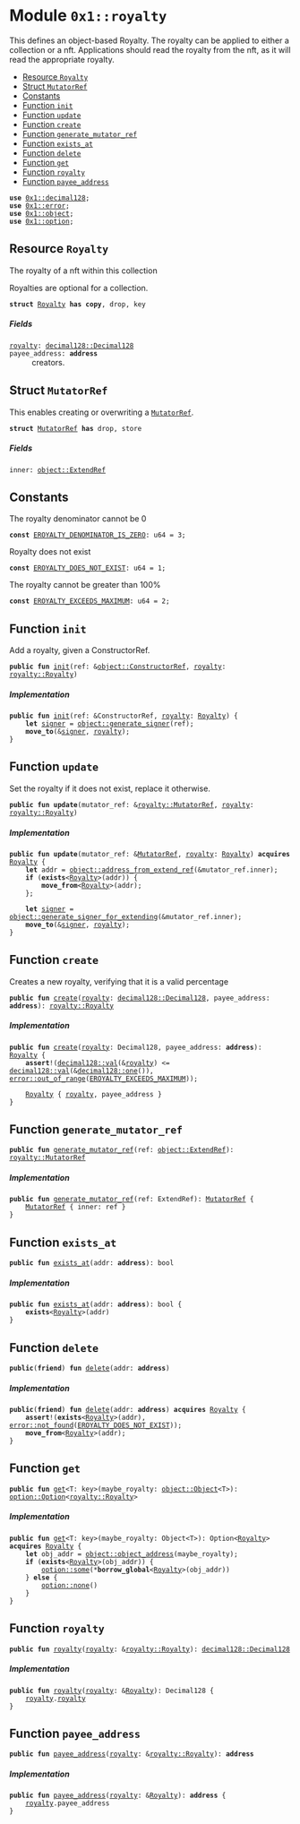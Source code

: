 
<a id="0x1_royalty"></a>

# Module `0x1::royalty`

This defines an object-based Royalty. The royalty can be applied to either a collection or a
nft. Applications should read the royalty from the nft, as it will read the appropriate
royalty.


-  [Resource `Royalty`](#0x1_royalty_Royalty)
-  [Struct `MutatorRef`](#0x1_royalty_MutatorRef)
-  [Constants](#@Constants_0)
-  [Function `init`](#0x1_royalty_init)
-  [Function `update`](#0x1_royalty_update)
-  [Function `create`](#0x1_royalty_create)
-  [Function `generate_mutator_ref`](#0x1_royalty_generate_mutator_ref)
-  [Function `exists_at`](#0x1_royalty_exists_at)
-  [Function `delete`](#0x1_royalty_delete)
-  [Function `get`](#0x1_royalty_get)
-  [Function `royalty`](#0x1_royalty_royalty)
-  [Function `payee_address`](#0x1_royalty_payee_address)


<pre><code><b>use</b> <a href="decimal128.md#0x1_decimal128">0x1::decimal128</a>;
<b>use</b> <a href="../../move_nursery/../move_stdlib/doc/error.md#0x1_error">0x1::error</a>;
<b>use</b> <a href="object.md#0x1_object">0x1::object</a>;
<b>use</b> <a href="../../move_nursery/../move_stdlib/doc/option.md#0x1_option">0x1::option</a>;
</code></pre>



<a id="0x1_royalty_Royalty"></a>

## Resource `Royalty`

The royalty of a nft within this collection

Royalties are optional for a collection.


<pre><code><b>struct</b> <a href="royalty.md#0x1_royalty_Royalty">Royalty</a> <b>has</b> <b>copy</b>, drop, key
</code></pre>



##### Fields


<dl>
<dt>
<code><a href="royalty.md#0x1_royalty">royalty</a>: <a href="decimal128.md#0x1_decimal128_Decimal128">decimal128::Decimal128</a></code>
</dt>
<dd>

</dd>
<dt>
<code>payee_address: <b>address</b></code>
</dt>
<dd>
 creators.
</dd>
</dl>


<a id="0x1_royalty_MutatorRef"></a>

## Struct `MutatorRef`

This enables creating or overwriting a <code><a href="royalty.md#0x1_royalty_MutatorRef">MutatorRef</a></code>.


<pre><code><b>struct</b> <a href="royalty.md#0x1_royalty_MutatorRef">MutatorRef</a> <b>has</b> drop, store
</code></pre>



##### Fields


<dl>
<dt>
<code>inner: <a href="object.md#0x1_object_ExtendRef">object::ExtendRef</a></code>
</dt>
<dd>

</dd>
</dl>


<a id="@Constants_0"></a>

## Constants


<a id="0x1_royalty_EROYALTY_DENOMINATOR_IS_ZERO"></a>

The royalty denominator cannot be 0


<pre><code><b>const</b> <a href="royalty.md#0x1_royalty_EROYALTY_DENOMINATOR_IS_ZERO">EROYALTY_DENOMINATOR_IS_ZERO</a>: u64 = 3;
</code></pre>



<a id="0x1_royalty_EROYALTY_DOES_NOT_EXIST"></a>

Royalty does not exist


<pre><code><b>const</b> <a href="royalty.md#0x1_royalty_EROYALTY_DOES_NOT_EXIST">EROYALTY_DOES_NOT_EXIST</a>: u64 = 1;
</code></pre>



<a id="0x1_royalty_EROYALTY_EXCEEDS_MAXIMUM"></a>

The royalty cannot be greater than 100%


<pre><code><b>const</b> <a href="royalty.md#0x1_royalty_EROYALTY_EXCEEDS_MAXIMUM">EROYALTY_EXCEEDS_MAXIMUM</a>: u64 = 2;
</code></pre>



<a id="0x1_royalty_init"></a>

## Function `init`

Add a royalty, given a ConstructorRef.


<pre><code><b>public</b> <b>fun</b> <a href="royalty.md#0x1_royalty_init">init</a>(ref: &<a href="object.md#0x1_object_ConstructorRef">object::ConstructorRef</a>, <a href="royalty.md#0x1_royalty">royalty</a>: <a href="royalty.md#0x1_royalty_Royalty">royalty::Royalty</a>)
</code></pre>



##### Implementation


<pre><code><b>public</b> <b>fun</b> <a href="royalty.md#0x1_royalty_init">init</a>(ref: &ConstructorRef, <a href="royalty.md#0x1_royalty">royalty</a>: <a href="royalty.md#0x1_royalty_Royalty">Royalty</a>) {
    <b>let</b> <a href="../../move_nursery/../move_stdlib/doc/signer.md#0x1_signer">signer</a> = <a href="object.md#0x1_object_generate_signer">object::generate_signer</a>(ref);
    <b>move_to</b>(&<a href="../../move_nursery/../move_stdlib/doc/signer.md#0x1_signer">signer</a>, <a href="royalty.md#0x1_royalty">royalty</a>);
}
</code></pre>



<a id="0x1_royalty_update"></a>

## Function `update`

Set the royalty if it does not exist, replace it otherwise.


<pre><code><b>public</b> <b>fun</b> <b>update</b>(mutator_ref: &<a href="royalty.md#0x1_royalty_MutatorRef">royalty::MutatorRef</a>, <a href="royalty.md#0x1_royalty">royalty</a>: <a href="royalty.md#0x1_royalty_Royalty">royalty::Royalty</a>)
</code></pre>



##### Implementation


<pre><code><b>public</b> <b>fun</b> <b>update</b>(mutator_ref: &<a href="royalty.md#0x1_royalty_MutatorRef">MutatorRef</a>, <a href="royalty.md#0x1_royalty">royalty</a>: <a href="royalty.md#0x1_royalty_Royalty">Royalty</a>) <b>acquires</b> <a href="royalty.md#0x1_royalty_Royalty">Royalty</a> {
    <b>let</b> addr = <a href="object.md#0x1_object_address_from_extend_ref">object::address_from_extend_ref</a>(&mutator_ref.inner);
    <b>if</b> (<b>exists</b>&lt;<a href="royalty.md#0x1_royalty_Royalty">Royalty</a>&gt;(addr)) {
        <b>move_from</b>&lt;<a href="royalty.md#0x1_royalty_Royalty">Royalty</a>&gt;(addr);
    };

    <b>let</b> <a href="../../move_nursery/../move_stdlib/doc/signer.md#0x1_signer">signer</a> = <a href="object.md#0x1_object_generate_signer_for_extending">object::generate_signer_for_extending</a>(&mutator_ref.inner);
    <b>move_to</b>(&<a href="../../move_nursery/../move_stdlib/doc/signer.md#0x1_signer">signer</a>, <a href="royalty.md#0x1_royalty">royalty</a>);
}
</code></pre>



<a id="0x1_royalty_create"></a>

## Function `create`

Creates a new royalty, verifying that it is a valid percentage


<pre><code><b>public</b> <b>fun</b> <a href="royalty.md#0x1_royalty_create">create</a>(<a href="royalty.md#0x1_royalty">royalty</a>: <a href="decimal128.md#0x1_decimal128_Decimal128">decimal128::Decimal128</a>, payee_address: <b>address</b>): <a href="royalty.md#0x1_royalty_Royalty">royalty::Royalty</a>
</code></pre>



##### Implementation


<pre><code><b>public</b> <b>fun</b> <a href="royalty.md#0x1_royalty_create">create</a>(<a href="royalty.md#0x1_royalty">royalty</a>: Decimal128, payee_address: <b>address</b>): <a href="royalty.md#0x1_royalty_Royalty">Royalty</a> {
    <b>assert</b>!(<a href="decimal128.md#0x1_decimal128_val">decimal128::val</a>(&<a href="royalty.md#0x1_royalty">royalty</a>) &lt;= <a href="decimal128.md#0x1_decimal128_val">decimal128::val</a>(&<a href="decimal128.md#0x1_decimal128_one">decimal128::one</a>()), <a href="../../move_nursery/../move_stdlib/doc/error.md#0x1_error_out_of_range">error::out_of_range</a>(<a href="royalty.md#0x1_royalty_EROYALTY_EXCEEDS_MAXIMUM">EROYALTY_EXCEEDS_MAXIMUM</a>));

    <a href="royalty.md#0x1_royalty_Royalty">Royalty</a> { <a href="royalty.md#0x1_royalty">royalty</a>, payee_address }
}
</code></pre>



<a id="0x1_royalty_generate_mutator_ref"></a>

## Function `generate_mutator_ref`



<pre><code><b>public</b> <b>fun</b> <a href="royalty.md#0x1_royalty_generate_mutator_ref">generate_mutator_ref</a>(ref: <a href="object.md#0x1_object_ExtendRef">object::ExtendRef</a>): <a href="royalty.md#0x1_royalty_MutatorRef">royalty::MutatorRef</a>
</code></pre>



##### Implementation


<pre><code><b>public</b> <b>fun</b> <a href="royalty.md#0x1_royalty_generate_mutator_ref">generate_mutator_ref</a>(ref: ExtendRef): <a href="royalty.md#0x1_royalty_MutatorRef">MutatorRef</a> {
    <a href="royalty.md#0x1_royalty_MutatorRef">MutatorRef</a> { inner: ref }
}
</code></pre>



<a id="0x1_royalty_exists_at"></a>

## Function `exists_at`



<pre><code><b>public</b> <b>fun</b> <a href="royalty.md#0x1_royalty_exists_at">exists_at</a>(addr: <b>address</b>): bool
</code></pre>



##### Implementation


<pre><code><b>public</b> <b>fun</b> <a href="royalty.md#0x1_royalty_exists_at">exists_at</a>(addr: <b>address</b>): bool {
    <b>exists</b>&lt;<a href="royalty.md#0x1_royalty_Royalty">Royalty</a>&gt;(addr)
}
</code></pre>



<a id="0x1_royalty_delete"></a>

## Function `delete`



<pre><code><b>public</b>(<b>friend</b>) <b>fun</b> <a href="royalty.md#0x1_royalty_delete">delete</a>(addr: <b>address</b>)
</code></pre>



##### Implementation


<pre><code><b>public</b>(<b>friend</b>) <b>fun</b> <a href="royalty.md#0x1_royalty_delete">delete</a>(addr: <b>address</b>) <b>acquires</b> <a href="royalty.md#0x1_royalty_Royalty">Royalty</a> {
    <b>assert</b>!(<b>exists</b>&lt;<a href="royalty.md#0x1_royalty_Royalty">Royalty</a>&gt;(addr), <a href="../../move_nursery/../move_stdlib/doc/error.md#0x1_error_not_found">error::not_found</a>(<a href="royalty.md#0x1_royalty_EROYALTY_DOES_NOT_EXIST">EROYALTY_DOES_NOT_EXIST</a>));
    <b>move_from</b>&lt;<a href="royalty.md#0x1_royalty_Royalty">Royalty</a>&gt;(addr);
}
</code></pre>



<a id="0x1_royalty_get"></a>

## Function `get`



<pre><code><b>public</b> <b>fun</b> <a href="royalty.md#0x1_royalty_get">get</a>&lt;T: key&gt;(maybe_royalty: <a href="object.md#0x1_object_Object">object::Object</a>&lt;T&gt;): <a href="../../move_nursery/../move_stdlib/doc/option.md#0x1_option_Option">option::Option</a>&lt;<a href="royalty.md#0x1_royalty_Royalty">royalty::Royalty</a>&gt;
</code></pre>



##### Implementation


<pre><code><b>public</b> <b>fun</b> <a href="royalty.md#0x1_royalty_get">get</a>&lt;T: key&gt;(maybe_royalty: Object&lt;T&gt;): Option&lt;<a href="royalty.md#0x1_royalty_Royalty">Royalty</a>&gt; <b>acquires</b> <a href="royalty.md#0x1_royalty_Royalty">Royalty</a> {
    <b>let</b> obj_addr = <a href="object.md#0x1_object_object_address">object::object_address</a>(maybe_royalty);
    <b>if</b> (<b>exists</b>&lt;<a href="royalty.md#0x1_royalty_Royalty">Royalty</a>&gt;(obj_addr)) {
        <a href="../../move_nursery/../move_stdlib/doc/option.md#0x1_option_some">option::some</a>(*<b>borrow_global</b>&lt;<a href="royalty.md#0x1_royalty_Royalty">Royalty</a>&gt;(obj_addr))
    } <b>else</b> {
        <a href="../../move_nursery/../move_stdlib/doc/option.md#0x1_option_none">option::none</a>()
    }
}
</code></pre>



<a id="0x1_royalty_royalty"></a>

## Function `royalty`



<pre><code><b>public</b> <b>fun</b> <a href="royalty.md#0x1_royalty">royalty</a>(<a href="royalty.md#0x1_royalty">royalty</a>: &<a href="royalty.md#0x1_royalty_Royalty">royalty::Royalty</a>): <a href="decimal128.md#0x1_decimal128_Decimal128">decimal128::Decimal128</a>
</code></pre>



##### Implementation


<pre><code><b>public</b> <b>fun</b> <a href="royalty.md#0x1_royalty">royalty</a>(<a href="royalty.md#0x1_royalty">royalty</a>: &<a href="royalty.md#0x1_royalty_Royalty">Royalty</a>): Decimal128 {
    <a href="royalty.md#0x1_royalty">royalty</a>.<a href="royalty.md#0x1_royalty">royalty</a>
}
</code></pre>



<a id="0x1_royalty_payee_address"></a>

## Function `payee_address`



<pre><code><b>public</b> <b>fun</b> <a href="royalty.md#0x1_royalty_payee_address">payee_address</a>(<a href="royalty.md#0x1_royalty">royalty</a>: &<a href="royalty.md#0x1_royalty_Royalty">royalty::Royalty</a>): <b>address</b>
</code></pre>



##### Implementation


<pre><code><b>public</b> <b>fun</b> <a href="royalty.md#0x1_royalty_payee_address">payee_address</a>(<a href="royalty.md#0x1_royalty">royalty</a>: &<a href="royalty.md#0x1_royalty_Royalty">Royalty</a>): <b>address</b> {
    <a href="royalty.md#0x1_royalty">royalty</a>.payee_address
}
</code></pre>
